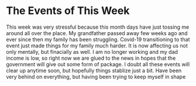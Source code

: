 # The Events of This Week

This week was very stressful because this month days have just tossing me around all over the place. My grandfather passed away few weeks ago and ever since then my family has been struggling. Covid-19 transitioning to that event just made things for my family much harder. It is now affecting us not only mentally, but finacially as well. I am no longer working and my dad income is low, so right now we are glued to the news in hopes that the government will give out some form of package. I doubt all these events will clear up anytime soon, but hopefully things stablize just a bit. Have been very behind on everything, but having been trying to keep myself in shape 
